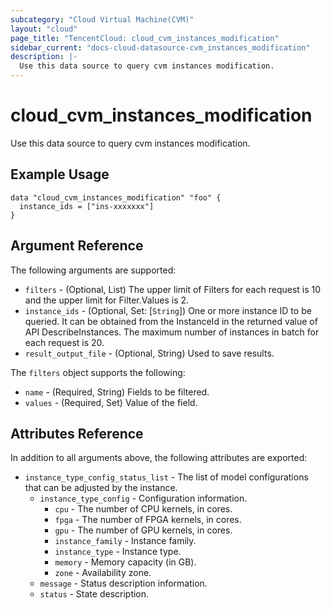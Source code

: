 ```yaml
---
subcategory: "Cloud Virtual Machine(CVM)"
layout: "cloud"
page_title: "TencentCloud: cloud_cvm_instances_modification"
sidebar_current: "docs-cloud-datasource-cvm_instances_modification"
description: |-
  Use this data source to query cvm instances modification.
---
```


# cloud_cvm_instances_modification

Use this data source to query cvm instances modification.

## Example Usage

```hcl
data "cloud_cvm_instances_modification" "foo" {
  instance_ids = ["ins-xxxxxxx"]
}
```

## Argument Reference

The following arguments are supported:

* `filters` - (Optional, List) The upper limit of Filters for each request is 10 and the upper limit for Filter.Values is 2.
* `instance_ids` - (Optional, Set: [`String`]) One or more instance ID to be queried. It can be obtained from the InstanceId in the returned value of API DescribeInstances. The maximum number of instances in batch for each request is 20.
* `result_output_file` - (Optional, String) Used to save results.

The `filters` object supports the following:

* `name` - (Required, String) Fields to be filtered.
* `values` - (Required, Set) Value of the field.

## Attributes Reference

In addition to all arguments above, the following attributes are exported:

* `instance_type_config_status_list` - The list of model configurations that can be adjusted by the instance.
  * `instance_type_config` - Configuration information.
    * `cpu` - The number of CPU kernels, in cores.
    * `fpga` - The number of FPGA kernels, in cores.
    * `gpu` - The number of GPU kernels, in cores.
    * `instance_family` - Instance family.
    * `instance_type` - Instance type.
    * `memory` - Memory capacity (in GB).
    * `zone` - Availability zone.
  * `message` - Status description information.
  * `status` - State description.


